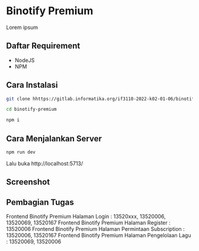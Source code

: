 # Binotify Premium

Lorem ipsum

## Daftar Requirement

- NodeJS
- NPM

## Cara Instalasi

```sh
git clone hhttps://gitlab.informatika.org/if3110-2022-k02-01-06/binotify-premium.git
```

```sh
cd binotify-premium
```

```sh
npm i
```

## Cara Menjalankan Server

```sh
npm run dev
``` 

Lalu buka http://localhost:5713/

## Screenshot


## Pembagian Tugas

Frontend Binotify Premium Halaman Login : 13520xxx, 13520006, 13520069, 13520167
Frontend Binotify Premium Halaman Register : 13520006
Frontend Binotify Premium Halaman Permintaan Subscription : 13520006, 13520167
Frontend Binotify Premium Halaman Pengelolaan Lagu : 13520069, 13520006
